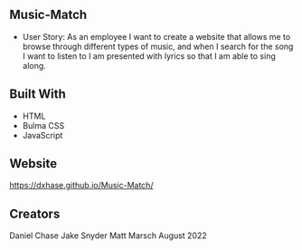 ## Music-Match

* User Story: As an employee I want to create a website that allows me to browse through different types of music, and when I search for the song I want to listen to I am presented with lyrics so that I am able to sing along.

## Built With

* HTML
* Bulma CSS
* JavaScript

## Website
https://dxhase.github.io/Music-Match/

## Creators

Daniel Chase 
Jake Snyder
Matt Marsch
August 2022